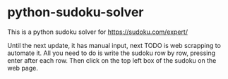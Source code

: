# python-sudoku-solver

This is a python sudoku solver for https://sudoku.com/expert/

Until the next update, it has manual input, next TODO is web scrapping to automate it.
All you need to do is write the sudoku row by row, pressing enter after each row.
Then click on the top left box of the sudoku on the web page.
